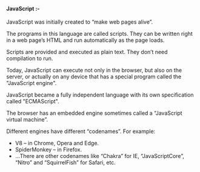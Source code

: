 #### JavaScript :-

JavaScript was initially created to “make web pages alive”.

The programs in this language are called scripts. They can be written right in a web page’s HTML and run automatically as the page loads.

Scripts are provided and executed as plain text. They don’t need compilation to run.

Today, JavaScript can execute not only in the browser, but also on the server, or actually on any device that has a special program called the "JavaScript engine".

JavaScript became a fully independent language with its own specification called "ECMAScript".

The browser has an embedded engine sometimes called a “JavaScript virtual machine”.

Different engines have different “codenames”. For example:

- V8 – in Chrome, Opera and Edge.
- SpiderMonkey – in Firefox.
- …There are other codenames like “Chakra” for IE, “JavaScriptCore”, “Nitro” and “SquirrelFish” for Safari, etc.
